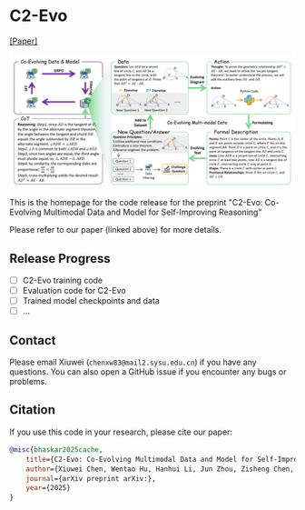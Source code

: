 # C2-Evo

[[Paper]](https://www.arxiv.org/abs/)

<div align="center">
  <img src="assets/teaser.png" alt="PruLong Teaser" width="800">
</div>

This is the homepage for the code release for the preprint "C2-Evo: Co-Evolving Multimodal Data and Model for Self-Improving Reasoning"

Please refer to our paper (linked above) for more details.

## Release Progress

- [ ] C2-Evo training code
- [ ] Evaluation code for C2-Evo
- [ ] Trained model checkpoints and data
- [ ] ...

## Contact

Please email Xiuwei (`chenxw83@mail2.sysu.edu.cn`) if you have any questions.
You can also open a GitHub issue if you encounter any bugs or problems.

## Citation

If you use this code in your research, please cite our paper:

```bibtex
@misc{bhaskar2025cache,
    title={C2-Evo: Co-Evolving Multimodal Data and Model for Self-Improving Reasoning}, 
    author={Xiuwei Chen, Wentao Hu, Hanhui Li, Jun Zhou, Zisheng Chen, Meng Cao, Yihan Zeng, Kui Zhang, Yu-jie Yuan, Jianhua Han, Hang Xu, Xiaodan Liang},
    journal={arXiv preprint arXiv:},
    year={2025}
}
```
